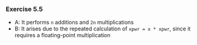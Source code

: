 ### Exercise 5.5
- A: It performs `n` additions and `2n` multiplications
- B: It arises due to the repeated calculation of `xpwr = x * xpwr`, since it requires a floating-point multiplication
